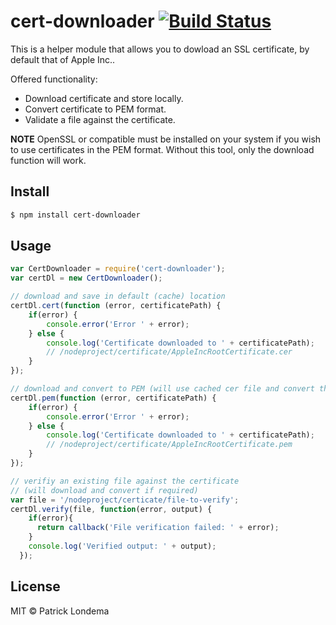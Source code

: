 # cert-downloader [![Build Status](https://travis-ci.org/evi-snowm/cert-downloader.svg?branch=develop)](https://travis-ci.org/evi-snowm/cert-downloader)

This is a helper module that allows you to dowload an SSL certificate, by default that of Apple Inc..

Offered functionality:
* Download certificate and store locally.
* Convert certificate to PEM format.
* Validate a file against the certificate.

**NOTE** OpenSSL or compatible must be installed on your system if you wish to use certificates in the PEM format.
Without this tool, only the download function will work.

## Install
```sh
$ npm install cert-downloader
```

## Usage

```js
var CertDownloader = require('cert-downloader');
var certDl = new CertDownloader();

// download and save in default (cache) location
certDl.cert(function (error, certificatePath) {
    if(error) {
        console.error('Error ' + error);
    } else {
        console.log('Certificate downloaded to ' + certificatePath);
        // /nodeproject/certificate/AppleIncRootCertificate.cer
    }
});

// download and convert to PEM (will use cached cer file and convert that to pem)
certDl.pem(function (error, certificatePath) {
    if(error) {
        console.error('Error ' + error);
    } else {
        console.log('Certificate downloaded to ' + certificatePath);
        // /nodeproject/certificate/AppleIncRootCertificate.pem
    }
});

// verifiy an existing file against the certificate
// (will download and convert if required)
var file = '/nodeproject/certicate/file-to-verify';
certDl.verify(file, function(error, output) {
    if(error){
      return callback('File verification failed: ' + error);
    }
    console.log('Verified output: ' + output);
  });
```

## License

MIT © Patrick Londema